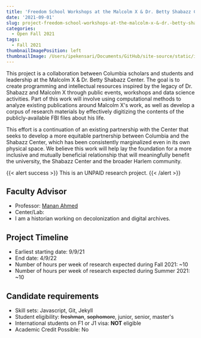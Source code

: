 ```yaml
---
title: 'Freedom School Workshops at the Malcolm X & Dr. Betty Shabazz Center'
date: '2021-09-01'
slug: project-freedom-school-workshops-at-the-malcolm-x-&-dr.-betty-shabazz-center
categories:
  - Open Fall 2021
tags:
  - Fall 2021
thumbnailImagePosition: left
thumbnailImage: /Users/ipekensari/Documents/GitHub/site-source/static/img/construction.png
---
```

This project is a collaboration between Columbia scholars and students and leadership at the Malcolm X  & Dr. Betty Shabazz Center. The goal is to create programming and intellectual resources inspired by the legacy of Dr. Shabazz and Malcolm X through public events, workshops and data science activities. Part of this work will involve using computational methods to analyze existing publications around Malcolm X's work, as well as develop a corpus of research materials by effectively digitizing the contents of the publicly-available FBI files about his life. 

<!--more-->


This effort is a continuation of an existing partnership with the Center that seeks to develop a more equitable partnership between Columbia and the Shabazz Center, which has been consistently marginalized even in its own physical space. We believe this work will help lay the foundation for a more inclusive and mutually beneficial relationship that will meaningfully benefit the university, the Shabazz Center and the broader Harlem community.


{{< alert success >}}
This is an UNPAID research project.
{{< /alert >}}

## Faculty Advisor
+ Professor: [Manan Ahmed](https://history.columbia.edu/person/manan-ahmed/)
+ Center/Lab: 
+ I am a historian working on decolonization and digital archives.

## Project Timeline
+ Earliest starting date: 9/9/21
+ End date: 4/9/22
+ Number of hours per week of research expected during Fall 2021: ~10
+ Number of hours per week of research expected during Summer 2021: ~10

## Candidate requirements
+ Skill sets: Javascript, Git, Jekyll
+ Student eligibility: ~~freshman~~, ~~sophomore~~, junior, senior, master's
+ International students on F1 or J1 visa: **NOT** eligible
+ Academic Credit Possible: No

